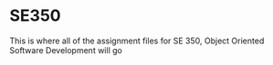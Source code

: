 # SE350


This is where all of the assignment files for SE 350, Object Oriented Software Development will go
